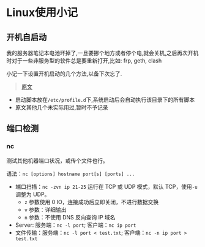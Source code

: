 # Linux使用小记

## 开机自启动
我的服务器笔记本电池坏掉了,一旦要挪个地方或者停个电,就会关机,之后再次开机时对于一些非服务型的软件总是要重新打开,比如: frp, geth, clash

小记一下设置开机启动的几个方法,以备下次忘了.

> [原文](https://www.cnblogs.com/Areas/p/13439000.html)

- 启动脚本放在`/etc/profile.d`下,系统启动后会自动执行该目录下的所有脚本
- 原文其他几个未实际用过,暂时不予记录

## 端口检测

### nc

测试其他机器端口状况，或传个文件也行。

语法：`nc [options] hostname port[s] [ports] ...`

- 端口扫描：`nc -zvn ip 21-25` 运行在 TCP 或 UDP 模式，默认 TCP，使用`-u`调整为 UDP。
    - `z` 参数使用 0 IO，连接成功后立即关闭，不进行数据交换
    - `v` 参数：详细输出
    - `n` 参数：不使用 DNS 反向查询 IP 域名
- Server: 服务端：`nc -l port`; 客户端：`nc ip port`
- 文件传输：服务端：`nc -l port < test.txt`; 客户端：`nc -n ip port > test.txt`
